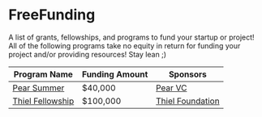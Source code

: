 # FreeFunding
A list of grants, fellowships, and programs to fund your startup or project! All of the following programs take no equity in return for funding your project and/or providing resources! Stay lean ;)

<!-- List Programs Below -->
| Program Name | Funding Amount | Sponsors | 
| --- | --- | --- |
| [Pear Summer](https://www.pear.vc/pearsummer) | $40,000 | [Pear VC](https://www.pear.vc/)|
| [Thiel Fellowship](http://thielfellowship.org/) | $100,000 | [Thiel Foundation](http://www.thielfoundation.org/)|

